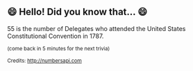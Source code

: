## :smile: Hello! Did you know that... :smile:
55 is the number of Delegates who attended the United States Constitutional Convention in 1787.

<sup>(come back in 5 minutes for the next trivia)</sup>


<sup>Credits: http://numbersapi.com</sup>
